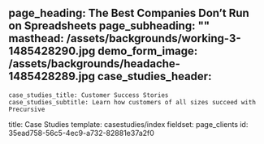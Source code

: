 page_heading: The Best Companies Don’t Run on Spreadsheets
page_subheading: ""
masthead: /assets/backgrounds/working-3-1485428290.jpg
demo_form_image: /assets/backgrounds/headache-1485428289.jpg
case_studies_header:
  - 
    case_studies_title: Customer Success Stories
    case_studies_subtitle: Learn how customers of all sizes succeed with Precursive
title: Case Studies
template: casestudies/index
fieldset: page_clients
id: 35ead758-56c5-4ec9-a732-82881e37a2f0
